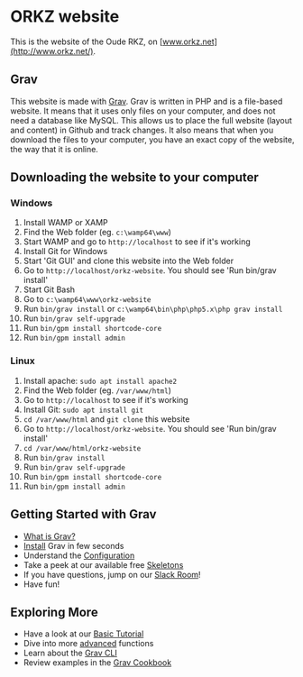 # ORKZ website

This is the website of the Oude RKZ, on [www.orkz.net](http://www.orkz.net/).

## Grav

This website is made with [Grav](https://getgrav.org/). Grav is written in PHP and is a file-based website. It means that it uses only files on your computer, and does not need a database like MySQL. This allows us to place the full website (layout and content) in Github and track changes. It also means that when you download the files to your computer, you have an exact copy of the website, the way that it is online.

## Downloading the website to your computer

### Windows

1. Install WAMP or XAMP
2. Find the Web folder (eg. `c:\wamp64\www`)
2. Start WAMP and go to `http://localhost` to see if it's working
2. Install Git for Windows
3. Start 'Git GUI' and clone this website into the Web folder
4. Go to `http://localhost/orkz-website`. You should see 'Run bin/grav install'
5. Start Git Bash
6. Go to `c:\wamp64\www\orkz-website`
7. Run `bin/grav install` or `c:\wamp64\bin\php\php5.x\php grav install`
8. Run `bin/grav self-upgrade`
8. Run `bin/gpm install shortcode-core`
8. Run `bin/gpm install admin`

### Linux

1. Install apache: `sudo apt install apache2`
2. Find the Web folder (eg. `/var/www/html`)
2. Go to `http://localhost` to see if it's working
2. Install Git: `sudo apt install git`
3. `cd /var/www/html` and `git clone` this website
4. Go to `http://localhost/orkz-website`. You should see 'Run bin/grav install'
6. `cd /var/www/html/orkz-website`
7. Run `bin/grav install`
8. Run `bin/grav self-upgrade`
8. Run `bin/gpm install shortcode-core`
8. Run `bin/gpm install admin`

## Getting Started with Grav

* [What is Grav?](https://learn.getgrav.org/basics/what-is-grav)
* [Install](https://learn.getgrav.org/basics/installation) Grav in few seconds
* Understand the [Configuration](https://learn.getgrav.org/basics/grav-configuration)
* Take a peek at our available free [Skeletons](https://getgrav.org/downloads/skeletons)
* If you have questions, jump on our [Slack Room](https://getgrav.org/slack)!
* Have fun!

## Exploring More

* Have a look at our [Basic Tutorial](https://learn.getgrav.org/basics/basic-tutorial)
* Dive into more [advanced](https://learn.getgrav.org/advanced) functions
* Learn about the [Grav CLI](https://learn.getgrav.org/cli-console/grav-cli)
* Review examples in the [Grav Cookbook](https://learn.getgrav.org/cookbook)
